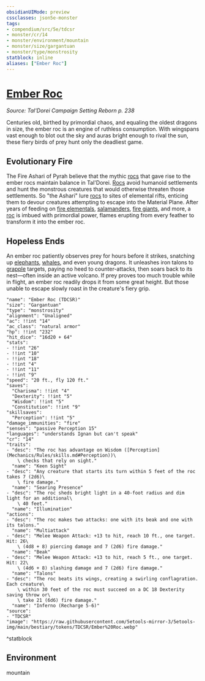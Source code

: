 ```yaml
---
obsidianUIMode: preview
cssclasses: json5e-monster
tags:
- compendium/src/5e/tdcsr
- monster/cr/14
- monster/environment/mountain
- monster/size/gargantuan
- monster/type/monstrosity
statblock: inline
aliases: ["Ember Roc"]
---
```

# [Ember Roc](Mechanics\bestiary\monstrosity/ember-roc-tdcsr.md)
*Source: Tal'Dorei Campaign Setting Reborn p. 238*  

Centuries old, birthed by primordial chaos, and equaling the oldest dragons in size, the ember roc is an engine of ruthless consumption. With wingspans vast enough to blot out the sky and auras bright enough to rival the sun, these fiery birds of prey hunt only the deadliest game.

## Evolutionary Fire

The Fire Ashari of Pyrah believe that the mythic [rocs](Mechanics/bestiary/monstrosity/roc.md) that gave rise to the ember rocs maintain balance in Tal'Dorei. [Rocs](Mechanics/bestiary/monstrosity/roc.md) avoid humanoid settlements and hunt the monstrous creatures that would otherwise threaten those settlements. So "the Ashari" lure [rocs](Mechanics/bestiary/monstrosity/roc.md) to sites of elemental rifts, enticing them to devour creatures attempting to escape into the Material Plane. After years of feeding on [fire elementals](Mechanics/bestiary/elemental/fire-elemental.md), [salamanders](Mechanics/bestiary/elemental/salamander.md), [fire giants](Mechanics/bestiary/giant/fire-giant.md), and more, a [roc](Mechanics/bestiary/monstrosity/roc.md) is imbued with primordial power, flames erupting from every feather to transform it into the ember roc.

## Hopeless Ends

An ember roc patiently observes prey for hours before it strikes, snatching up [elephants](Mechanics/bestiary/beast/elephant.md), [whales](Mechanics/bestiary/beast/killer-whale.md), and even young dragons. It unleashes iron talons to [grapple](Mechanics/Rules/actions.md#Grapple) targets, paying no heed to counter-attacks, then soars back to its nest—often inside an active volcano. If prey proves too much trouble while in flight, an ember roc readily drops it from some great height. But those unable to escape slowly roast in the creature's fiery grip.

```statblock
"name": "Ember Roc (TDCSR)"
"size": "Gargantuan"
"type": "monstrosity"
"alignment": "Unaligned"
"ac": !!int "14"
"ac_class": "natural armor"
"hp": !!int "232"
"hit_dice": "16d20 + 64"
"stats":
- !!int "26"
- !!int "10"
- !!int "18"
- !!int "4"
- !!int "11"
- !!int "9"
"speed": "20 ft., fly 120 ft."
"saves":
  "Charisma": !!int "4"
  "Dexterity": !!int "5"
  "Wisdom": !!int "5"
  "Constitution": !!int "9"
"skillsaves":
  "Perception": !!int "5"
"damage_immunities": "fire"
"senses": "passive Perception 15"
"languages": "understands Ignan but can't speak"
"cr": "14"
"traits":
- "desc": "The roc has advantage on Wisdom ([Perception](Mechanics/Rules/skills.md#Perception))\
    \ checks that rely on sight."
  "name": "Keen Sight"
- "desc": "Any creature that starts its turn within 5 feet of the roc takes 7 (2d6)\
    \ fire damage."
  "name": "Searing Presence"
- "desc": "The roc sheds bright light in a 40-foot radius and dim light for an additional\
    \ 40 feet."
  "name": "Illumination"
"actions":
- "desc": "The roc makes two attacks: one with its beak and one with its talons."
  "name": "Multiattack"
- "desc": "Melee Weapon Attack: +13 to hit, reach 10 ft., one target. Hit: 26\
    \ (4d8 + 8) piercing damage and 7 (2d6) fire damage."
  "name": "Beak"
- "desc": "Melee Weapon Attack: +13 to hit, reach 5 ft., one target. Hit: 22\
    \ (4d6 + 8) slashing damage and 7 (2d6) fire damage."
  "name": "Talons"
- "desc": "The roc beats its wings, creating a swirling conflagration. Each creature\
    \ within 30 feet of the roc must succeed on a DC 18 Dexterity saving throw or\
    \ take 21 (6d6) fire damage."
  "name": "Inferno (Recharge 5-6)"
"source":
- "TDCSR"
"image": "https://raw.githubusercontent.com/5etools-mirror-3/5etools-img/main/bestiary/tokens/TDCSR/Ember%20Roc.webp"
```
^statblock

## Environment

mountain
